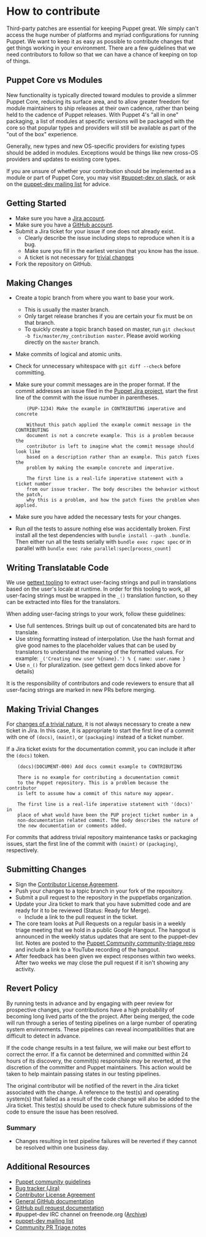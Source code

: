 # How to contribute

Third-party patches are essential for keeping Puppet great. We simply can't
access the huge number of platforms and myriad configurations for running
Puppet. We want to keep it as easy as possible to contribute changes that
get things working in your environment. There are a few guidelines that we
need contributors to follow so that we can have a chance of keeping on
top of things.

## Puppet Core vs Modules

New functionality is typically directed toward modules to provide a slimmer
Puppet Core, reducing its surface area, and to allow greater freedom for
module maintainers to ship releases at their own cadence, rather than
being held to the cadence of Puppet releases. With Puppet 4's "all in one"
packaging, a list of modules at specific versions will be packaged with the
core so that popular types and providers will still be available as part of
the "out of the box" experience.

Generally, new types and new OS-specific providers for existing types should
be added in modules. Exceptions would be things like new cross-OS providers
and updates to existing core types.

If you are unsure of whether your contribution should be implemented as a
module or part of Puppet Core, you may visit [#puppet-dev on slack](https://puppetcommunity.slack.com/), or ask on
the [puppet-dev mailing list](https://groups.google.com/forum/#!forum/puppet-dev) for advice.

## Getting Started

* Make sure you have a [Jira account](https://tickets.puppetlabs.com).
* Make sure you have a [GitHub account](https://github.com/signup/free).
* Submit a Jira ticket for your issue if one does not already exist.
  * Clearly describe the issue including steps to reproduce when it is a bug.
  * Make sure you fill in the earliest version that you know has the issue.
  * A ticket is not necessary for [trivial changes](https://puppet.com/community/trivial-patch-exemption-policy)
* Fork the repository on GitHub.

## Making Changes

* Create a topic branch from where you want to base your work.
  * This is usually the master branch.
  * Only target release branches if you are certain your fix must be on that
    branch.
  * To quickly create a topic branch based on master, run `git checkout -b
    fix/master/my_contribution master`. Please avoid working directly on the
    `master` branch.
* Make commits of logical and atomic units.
* Check for unnecessary whitespace with `git diff --check` before committing.
* Make sure your commit messages are in the proper format. If the commit
  addresses an issue filed in the
  [Puppet Jira project](https://tickets.puppetlabs.com/browse/PUP), start
  the first line of the commit with the issue number in parentheses.

  ```
      (PUP-1234) Make the example in CONTRIBUTING imperative and concrete

      Without this patch applied the example commit message in the CONTRIBUTING
      document is not a concrete example. This is a problem because the
      contributor is left to imagine what the commit message should look like
      based on a description rather than an example. This patch fixes the
      problem by making the example concrete and imperative.

      The first line is a real-life imperative statement with a ticket number
      from our issue tracker. The body describes the behavior without the patch,
      why this is a problem, and how the patch fixes the problem when applied.
  ```
* Make sure you have added the necessary tests for your changes.
* Run _all_ the tests to assure nothing else was accidentally broken. First
  install all the test dependencies with `bundle install --path .bundle`. Then
  either run all the tests serially with `bundle exec rspec spec` or in parallel
  with `bundle exec rake parallel:spec[process_count]`

## Writing Translatable Code

We use [gettext tooling](https://github.com/puppetlabs/gettext-setup-gem) to
extract user-facing strings and pull in translations based on the user's locale
at runtime. In order for this tooling to work, all user-facing strings must be
wrapped in the `_()` translation function, so they can be extracted into files
for the translators.

When adding user-facing strings to your work, follow these guidelines:

* Use full sentences. Strings built up out of concatenated bits are hard to translate.
* Use string formatting instead of interpolation. Use the hash format and give good names to the placeholder values that can be used by translators to understand the meaning of the formatted values.
  For example: `_('Creating new user %{name}.') % { name: user.name }`
* Use `n_()` for pluralization. (see gettext gem docs linked above for details)

It is the responsibility of contributors and code reviewers to ensure that all
user-facing strings are marked in new PRs before merging.

## Making Trivial Changes

For [changes of a trivial nature](https://puppet.com/community/trivial-patch-exemption-policy), it is not always necessary to create a new
ticket in Jira. In this case, it is appropriate to start the first line of a
commit with one of  `(docs)`, `(maint)`, or `(packaging)` instead of a ticket
number.

If a Jira ticket exists for the documentation commit, you can include it
after the `(docs)` token.

```
    (docs)(DOCUMENT-000) Add docs commit example to CONTRIBUTING

    There is no example for contributing a documentation commit
    to the Puppet repository. This is a problem because the contributor
    is left to assume how a commit of this nature may appear.

    The first line is a real-life imperative statement with '(docs)' in
    place of what would have been the PUP project ticket number in a
    non-documentation related commit. The body describes the nature of
    the new documentation or comments added.
```

For commits that address trivial repository maintenance tasks or packaging
issues, start the first line of the commit with `(maint)` or `(packaging)`,
respectively.

## Submitting Changes

* Sign the [Contributor License Agreement](http://links.puppet.com/cla).
* Push your changes to a topic branch in your fork of the repository.
* Submit a pull request to the repository in the puppetlabs organization.
* Update your Jira ticket to mark that you have submitted code and are ready
  for it to be reviewed (Status: Ready for Merge).
  * Include a link to the pull request in the ticket.
* The core team looks at Pull Requests on a regular basis in a weekly triage
  meeting that we hold in a public Google Hangout. The hangout is announced in
  the weekly status updates that are sent to the puppet-dev list. Notes are
  posted to the [Puppet Community community-triage
  repo](https://github.com/puppet-community/community-triage/tree/master/core/notes)
  and include a link to a YouTube recording of the hangout.
* After feedback has been given we expect responses within two weeks. After two
  weeks we may close the pull request if it isn't showing any activity.

## Revert Policy

By running tests in advance and by engaging with peer review for prospective
changes, your contributions have a high probability of becoming long lived
parts of the the project. After being merged, the code will run through a
series of testing pipelines on a large number of operating system
environments. These pipelines can reveal incompatibilities that are difficult
to detect in advance.

If the code change results in a test failure, we will make our best effort to
correct the error. If a fix cannot be determined and committed within 24 hours
of its discovery, the commit(s) responsible _may_ be reverted, at the
discretion of the committer and Puppet maintainers. This action would be taken
to help maintain passing states in our testing pipelines.

The original contributor will be notified of the revert in the Jira ticket
associated with the change. A reference to the test(s) and operating system(s)
that failed as a result of the code change will also be added to the Jira
ticket. This test(s) should be used to check future submissions of the code to
ensure the issue has been resolved.

### Summary

* Changes resulting in test pipeline failures will be reverted if they cannot
  be resolved within one business day.

## Additional Resources

* [Puppet community guidelines](https://puppet.com/community/community-guidelines)
* [Bug tracker (Jira)](https://tickets.puppetlabs.com)
* [Contributor License Agreement](http://links.puppet.com/cla)
* [General GitHub documentation](https://help.github.com/)
* [GitHub pull request documentation](https://help.github.com/articles/creating-a-pull-request/)
* #puppet-dev IRC channel on freenode.org ([Archive](https://botbot.me/freenode/puppet-dev/))
* [puppet-dev mailing list](https://groups.google.com/forum/#!forum/puppet-dev)
* [Community PR Triage notes](https://github.com/puppet-community/community-triage/tree/master/core/notes)

